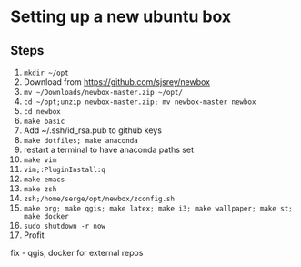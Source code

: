 # Setting up a new ubuntu box 

## Steps

  1. `mkdir ~/opt`
  1. Download  from https://github.com/sjsrey/newbox 
  1. `mv ~/Downloads/newbox-master.zip ~/opt/`
  1. `cd ~/opt;unzip newbox-master.zip; mv newbox-master newbox`
  1. `cd newbox`
  1. `make basic`
  1.  Add ~/.ssh/id_rsa.pub to github keys 
  1. `make dotfiles; make anaconda`
  1.  restart a terminal to have anaconda paths set
  1. `make vim`
  2. `vim;:PluginInstall:q`
  2. `make emacs` 
  2. `make zsh`
  2. `zsh;/home/serge/opt/newbox/zconfig.sh`
  2. `make org; make qgis; make latex; make i3; make wallpaper; make st; make docker`
  2. `sudo shutdown -r now`
  3. Profit


 fix - qgis, docker for external repos
